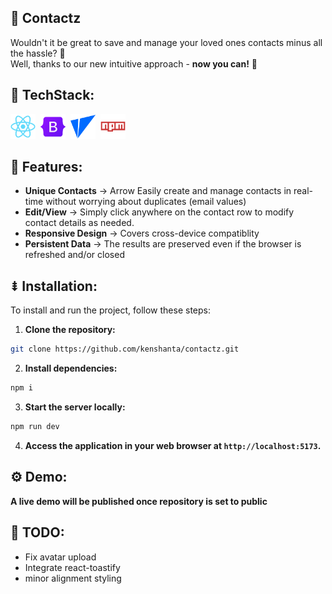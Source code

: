 ## 👤 Contactz

Wouldn't it be great to save and manage your loved ones contacts minus all the hassle? 🤔 <br/>
Well, thanks to our new intuitive approach - **now you can!** 🎉 
 
## 🧰 TechStack:

<div>
 <img src="https://github.com/devicons/devicon/blob/master/icons/react/react-original.svg" title="ReactJs" alt="ReactJs" width="40" height="40"/>&nbsp;
  <img src="https://github.com/devicons/devicon/blob/master/icons/bootstrap/bootstrap-original.svg" title="Bootstrap" alt="Bootstrap" width="40" height="40"/>&nbsp;
  <img src="https://github.com/devicons/devicon/blob/master/icons/vite/vite-original.svg" title="Vite" alt="Vite" width="40" height="40"/>&nbsp;
 <img src="https://github.com/devicons/devicon/blob/master/icons/npm/npm-original-wordmark.svg" title="NPM" alt="NPM" width="40" height="40"/>&nbsp;
 </div>

## 🎥 Features:

- **Unique Contacts** → Arrow Easily create and manage contacts in real-time without worrying about duplicates (email values)
- **Edit/View** → Simply click anywhere on the contact row to modify contact details as needed.
- **Responsive Design** → Covers cross-device compatiblity
- **Persistent Data** → The results are preserved even if the browser is refreshed and/or closed

## ⇟ Installation:

To install and run the project, follow these steps:

1.  **Clone the repository:**

```bash
git clone https://github.com/kenshanta/contactz.git
```

2.  **Install dependencies:**

```bash
npm i
```

3.  **Start the server locally:**

```bash
npm run dev
```

4.  **Access the application in your web browser at `http://localhost:5173`.**

## ⚙️ Demo:

**A live demo will be published once repository is set to public**

## 📝 TODO:

- Fix avatar upload
- Integrate react-toastify
- minor alignment styling

